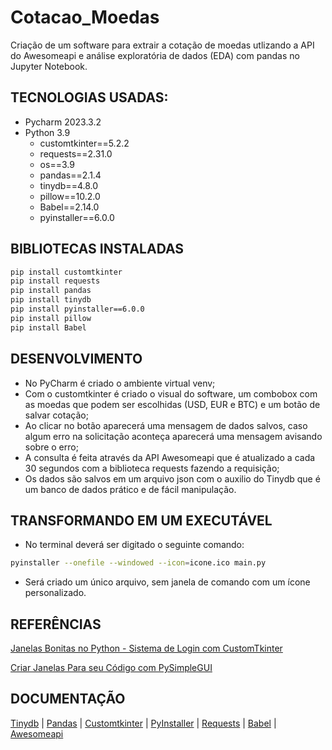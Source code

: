 # Cotacao_Moedas

Criação de um software para extrair a cotação de moedas utlizando a API do Awesomeapi e análise exploratória de dados (EDA) com pandas no Jupyter Notebook.

## TECNOLOGIAS USADAS:
- Pycharm 2023.3.2
- Python 3.9
  - customtkinter==5.2.2
  - requests==2.31.0
  - os==3.9
  - pandas==2.1.4
  - tinydb==4.8.0
  - pillow==10.2.0
  - Babel==2.14.0
  - pyinstaller==6.0.0
 
## BIBLIOTECAS INSTALADAS
```bash
pip install customtkinter
pip install requests
pip install pandas
pip install tinydb
pip install pyinstaller==6.0.0
pip install pillow
pip install Babel
```
## DESENVOLVIMENTO
- No PyCharm é criado o ambiente virtual venv;
- Com o customtkinter é criado o visual do software, um combobox com as moedas que podem ser escolhidas (USD, EUR e BTC) e um botão de salvar cotação;
- Ao clicar no botão aparecerá uma mensagem de dados salvos, caso algum erro na solicitação aconteça aparecerá uma mensagem avisando sobre o erro;
- A consulta é feita através da API Awesomeapi que é atualizado a cada 30 segundos com a biblioteca requests fazendo a requisição;
- Os dados são salvos em um arquivo json com o auxilio do Tinydb que é um banco de dados prático e de fácil manipulação.

## TRANSFORMANDO EM UM EXECUTÁVEL
- No terminal deverá ser digitado o seguinte comando:
```bash
pyinstaller --onefile --windowed --icon=icone.ico main.py
```
- Será criado um único arquivo, sem janela de comando com um ícone personalizado.
## REFERÊNCIAS
[Janelas Bonitas no Python - Sistema de Login com CustomTkinter](https://www.youtube.com/watch?v=rQLO1m8oia4) <p>
[Criar Janelas Para seu Código com PySimpleGUI](https://www.youtube.com/watch?v=Ol3n_BR4v70)

## DOCUMENTAÇÃO
[Tinydb](https://tinydb.readthedocs.io/en/latest/) | [Pandas](https://pandas.pydata.org/docs/) | [Customtkinter](https://customtkinter.tomschimansky.com/documentation/) | [PyInstaller](https://pyinstaller.org/en/stable/) | [Requests](https://requests.readthedocs.io/en/latest/) | [Babel](https://babel.pocoo.org/en/latest/) | [Awesomeapi](https://docs.awesomeapi.com.br/api-de-moedas)
